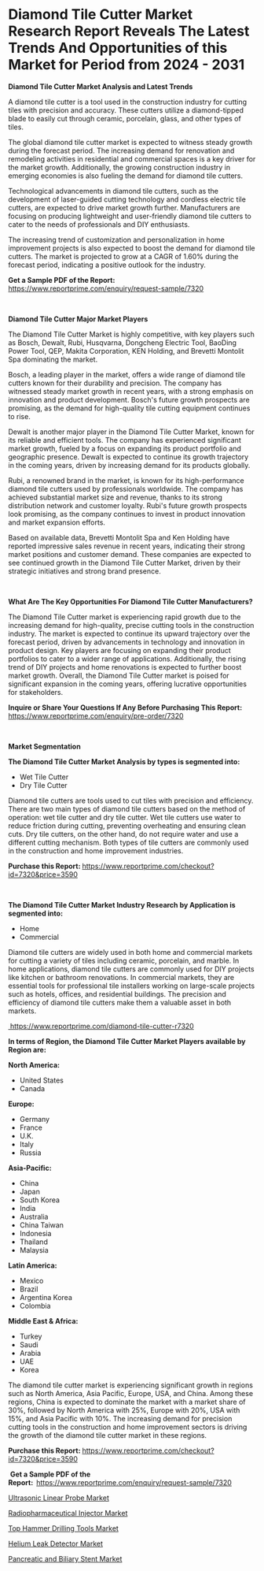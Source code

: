 <p><h1>Diamond Tile Cutter Market Research Report Reveals The Latest Trends And Opportunities of this Market for Period from 2024 - 2031</h1></p><p><strong>Diamond Tile Cutter Market Analysis and Latest Trends</strong></p>
<p><p>A diamond tile cutter is a tool used in the construction industry for cutting tiles with precision and accuracy. These cutters utilize a diamond-tipped blade to easily cut through ceramic, porcelain, glass, and other types of tiles.</p><p>The global diamond tile cutter market is expected to witness steady growth during the forecast period. The increasing demand for renovation and remodeling activities in residential and commercial spaces is a key driver for the market growth. Additionally, the growing construction industry in emerging economies is also fueling the demand for diamond tile cutters.</p><p>Technological advancements in diamond tile cutters, such as the development of laser-guided cutting technology and cordless electric tile cutters, are expected to drive market growth further. Manufacturers are focusing on producing lightweight and user-friendly diamond tile cutters to cater to the needs of professionals and DIY enthusiasts.</p><p>The increasing trend of customization and personalization in home improvement projects is also expected to boost the demand for diamond tile cutters. The market is projected to grow at a CAGR of 1.60% during the forecast period, indicating a positive outlook for the industry.</p></p>
<p><strong>Get a Sample PDF of the Report:&nbsp;</strong> <a href="https://www.reportprime.com/enquiry/request-sample/7320">https://www.reportprime.com/enquiry/request-sample/7320</a></p>
<p>&nbsp;</p>
<p><strong>Diamond Tile Cutter Major Market Players</strong></p>
<p><p>The Diamond Tile Cutter Market is highly competitive, with key players such as Bosch, Dewalt, Rubi, Husqvarna, Dongcheng Electric Tool, BaoDing Power Tool, QEP, Makita Corporation, KEN Holding, and Brevetti Montolit Spa dominating the market. </p><p>Bosch, a leading player in the market, offers a wide range of diamond tile cutters known for their durability and precision. The company has witnessed steady market growth in recent years, with a strong emphasis on innovation and product development. Bosch's future growth prospects are promising, as the demand for high-quality tile cutting equipment continues to rise.</p><p>Dewalt is another major player in the Diamond Tile Cutter Market, known for its reliable and efficient tools. The company has experienced significant market growth, fueled by a focus on expanding its product portfolio and geographic presence. Dewalt is expected to continue its growth trajectory in the coming years, driven by increasing demand for its products globally.</p><p>Rubi, a renowned brand in the market, is known for its high-performance diamond tile cutters used by professionals worldwide. The company has achieved substantial market size and revenue, thanks to its strong distribution network and customer loyalty. Rubi's future growth prospects look promising, as the company continues to invest in product innovation and market expansion efforts.</p><p>Based on available data, Brevetti Montolit Spa and Ken Holding have reported impressive sales revenue in recent years, indicating their strong market positions and customer demand. These companies are expected to see continued growth in the Diamond Tile Cutter Market, driven by their strategic initiatives and strong brand presence.</p></p>
<p>&nbsp;</p>
<p><strong>What Are The Key Opportunities For Diamond Tile Cutter Manufacturers?</strong></p>
<p><p>The Diamond Tile Cutter market is experiencing rapid growth due to the increasing demand for high-quality, precise cutting tools in the construction industry. The market is expected to continue its upward trajectory over the forecast period, driven by advancements in technology and innovation in product design. Key players are focusing on expanding their product portfolios to cater to a wider range of applications. Additionally, the rising trend of DIY projects and home renovations is expected to further boost market growth. Overall, the Diamond Tile Cutter market is poised for significant expansion in the coming years, offering lucrative opportunities for stakeholders.</p></p>
<p><strong>Inquire or Share Your Questions If Any Before Purchasing This Report:</strong> <a href="https://www.reportprime.com/enquiry/pre-order/7320">https://www.reportprime.com/enquiry/pre-order/7320</a></p>
<p>&nbsp;</p>
<p><strong>Market Segmentation</strong></p>
<p><strong>The Diamond Tile Cutter Market Analysis by types is segmented into:</strong></p>
<p><ul><li>Wet Tile Cutter</li><li>Dry Tile Cutter</li></ul></p>
<p><p>Diamond tile cutters are tools used to cut tiles with precision and efficiency. There are two main types of diamond tile cutters based on the method of operation: wet tile cutter and dry tile cutter. Wet tile cutters use water to reduce friction during cutting, preventing overheating and ensuring clean cuts. Dry tile cutters, on the other hand, do not require water and use a different cutting mechanism. Both types of tile cutters are commonly used in the construction and home improvement industries.</p></p>
<p><strong>Purchase this Report:&nbsp;</strong><a href="https://www.reportprime.com/checkout?id=7320&price=3590">https://www.reportprime.com/checkout?id=7320&price=3590</a></p>
<p>&nbsp;</p>
<p><strong>The Diamond Tile Cutter Market Industry Research by Application is segmented into:</strong></p>
<p><ul><li>Home</li><li>Commercial</li></ul></p>
<p><p>Diamond tile cutters are widely used in both home and commercial markets for cutting a variety of tiles including ceramic, porcelain, and marble. In home applications, diamond tile cutters are commonly used for DIY projects like kitchen or bathroom renovations. In commercial markets, they are essential tools for professional tile installers working on large-scale projects such as hotels, offices, and residential buildings. The precision and efficiency of diamond tile cutters make them a valuable asset in both markets.</p></p>
<p><a href="https://www.reportprime.com/diamond-tile-cutter-r7320">&nbsp;https://www.reportprime.com/diamond-tile-cutter-r7320</a></p>
<p><strong>In terms of Region, the Diamond Tile Cutter Market Players available by Region are:</strong></p>
<p>
    <p> <strong> North America: </strong>
        <ul>
            <li>United States</li>
            <li>Canada</li>
        </ul>
        </p> 
    <p> <strong> Europe: </strong>
        <ul>
            <li>Germany</li>
            <li>France</li>
            <li>U.K.</li>
            <li>Italy</li>
            <li>Russia</li>
        </ul>
        </p> 
    <p> <strong> Asia-Pacific: </strong>
        <ul>
            <li>China</li>
            <li>Japan</li>
            <li>South Korea</li>
            <li>India</li>
            <li>Australia</li>
            <li>China Taiwan</li>
            <li>Indonesia</li>
            <li>Thailand</li>
            <li>Malaysia</li>
        </ul>
        </p> 
    <p> <strong> Latin America: </strong>
        <ul>
            <li>Mexico</li>
            <li>Brazil</li>
            <li>Argentina Korea</li>
            <li>Colombia</li>
        </ul>
        </p> 
    <p> <strong> Middle East & Africa: </strong>
        <ul>
            <li>Turkey</li>
            <li>Saudi</li>
            <li>Arabia</li>
            <li>UAE</li>
            <li>Korea</li>
        </ul>
    </p>
    </p>
<p><p>The diamond tile cutter market is experiencing significant growth in regions such as North America, Asia Pacific, Europe, USA, and China. Among these regions, China is expected to dominate the market with a market share of 30%, followed by North America with 25%, Europe with 20%, USA with 15%, and Asia Pacific with 10%. The increasing demand for precision cutting tools in the construction and home improvement sectors is driving the growth of the diamond tile cutter market in these regions.</p></p>
<p><strong>Purchase this Report: </strong><a href="https://www.reportprime.com/checkout?id=7320&price=3590">https://www.reportprime.com/checkout?id=7320&price=3590</a></p>
<p>&nbsp;<strong>Get a Sample PDF of the Report:&nbsp;&nbsp;</strong><a href="https://www.reportprime.com/enquiry/request-sample/7320">https://www.reportprime.com/enquiry/request-sample/7320</a></p>
<p><strong></strong></p>
<p><p><a href="https://medium.com/@warren.edmunds45645/ultrasonic-linear-probe-market-share-size-trends-industry-analysis-report-by-application-6f033de6228a">Ultrasonic Linear Probe Market</a></p><p><a href="https://medium.com/@trameciabutler41/radiopharmaceutical-injector-market-size-is-growing-at-cagr-of-4-3-ce303f87f7df">Radiopharmaceutical Injector Market</a></p><p><a href="https://github.com/carolinehamilton5656/Market-Research-Report-List-1/blob/main/top-hammer-drilling-tools-market.md">Top Hammer Drilling Tools Market</a></p><p><a href="https://github.com/edaunhshhs/Market-Research-Report-List-1/blob/main/helium-leak-detector-market.md">Helium Leak Detector Market</a></p><p><a href="https://medium.com/@candicecromwelld63/pancreatic-and-biliary-stent-market-share-market-analysis-growth-trends-forecasts-for-period-f6ed473525f8">Pancreatic and Biliary Stent Market</a></p></p>